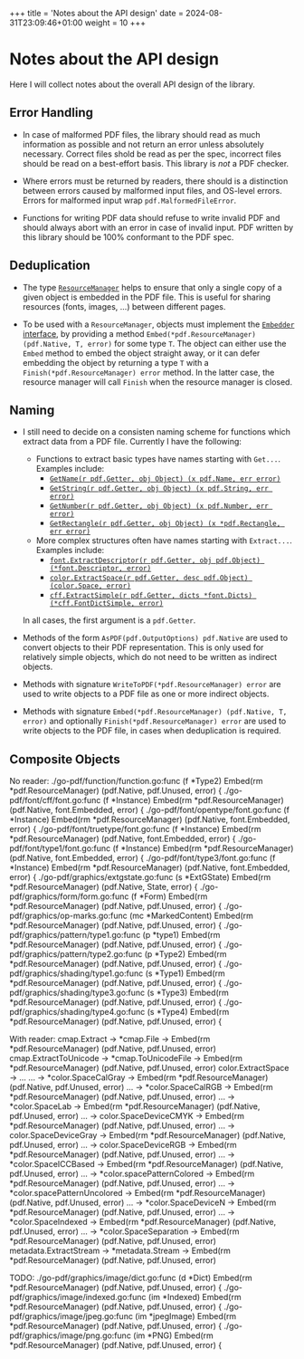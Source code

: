 +++
title = 'Notes about the API design'
date = 2024-08-31T23:09:46+01:00
weight = 10
+++

Notes about the API design
==========================

Here I will collect notes about the overall API design of the library.

Error Handling
--------------

- In case of malformed PDF files, the library should read as much information
  as possible and not return an error unless absolutely necessary.  Correct
  files shold be read as per the spec, incorrect files should be read on a
  best-effort basis.  This library is *not* a PDF checker.

- Where errors must be returned by readers, there should is a distinction
  between errors caused by malformed input files, and OS-level errors.
  Errors for malformed input wrap `pdf.MalformedFileError`.

- Functions for writing PDF data should refuse to write invalid PDF and
  should always abort with an error in case of invalid input.
  PDF written by this library should be 100% conformant to the
  PDF spec.


Deduplication
-------------

- The type
  [`ResourceManager`](https://pkg.go.dev/seehuhn.de/go/pdf@v0.5.1-0.20250106103048-1692b734110c#ResourceManager)
  helps to ensure that only a single copy of a given object is embedded in the
  PDF file.  This is useful for sharing resources (fonts, images, ...) between
  different pages.

- To be used with a `ResourceManager`, objects must implement the [`Embedder`
  interface](https://pkg.go.dev/seehuhn.de/go/pdf@v0.5.1-0.20250106103048-1692b734110c#Embedder),
  by providing a method `Embed(*pdf.ResourceManager) (pdf.Native, T, error)`
  for some type `T`.  The object can either use the `Embed` method to embed the
  object straight away, or it can defer embedding the object by returning a
  type `T` with a `Finish(*pdf.ResourceManager) error` method.  In the latter
  case, the resource manager will call `Finish` when the resource manager is
  closed.


Naming
------

- I still need to decide on a consisten naming scheme for functions which
  extract data from a PDF file.  Currently I have the following:
  - Functions to extract basic types have names starting with `Get...`.
    Examples include:
    - [`GetName(r pdf.Getter, obj Object) (x pdf.Name, err error)`](https://pkg.go.dev/seehuhn.de/go/pdf#GetName)
    - [`GetString(r pdf.Getter, obj Object) (x pdf.String, err error)`](https://pkg.go.dev/seehuhn.de/go/pdf#GetString)
    - [`GetNumber(r pdf.Getter, obj Object) (x pdf.Number, err error)`](https://pkg.go.dev/seehuhn.de/go/pdf#GetNumber)
    - [`GetRectangle(r pdf.Getter, obj Object) (x *pdf.Rectangle, err error)`](https://pkg.go.dev/seehuhn.de/go/pdf#GetRectangle)
  - More complex structures often have names starting with `Extract...`.
    Examples include:
    - [`font.ExtractDescriptor(r pdf.Getter, obj pdf.Object) (*font.Descriptor, error)`](https://pkg.go.dev/seehuhn.de/go/pdf@v0.5.1-0.20240906163623-d591f7fad2df/font#ExtractDescriptor)
    - [`color.ExtractSpace(r pdf.Getter, desc pdf.Object) (color.Space, error)`](https://pkg.go.dev/seehuhn.de/go/pdf@v0.5.1-0.20240906163623-d591f7fad2df/graphics/color#ExtractSpace)
    - [`cff.ExtractSimple(r pdf.Getter, dicts *font.Dicts) (*cff.FontDictSimple, error)`](https://pkg.go.dev/seehuhn.de/go/pdf/font/cff#ExtractSimple)

  In all cases, the first argument is a `pdf.Getter`.

- Methods of the form `AsPDF(pdf.OutputOptions) pdf.Native` are used to convert
  objects to their PDF representation.  This is only used for relatively simple
  objects, which do not need to be written as indirect objects.

- Methods with signature `WriteToPDF(*pdf.ResourceManager) error`
  are used to write objects to a PDF file as one or more indirect objects.

- Methods with signature `Embed(*pdf.ResourceManager) (pdf.Native, T, error)`
  and optionally `Finish(*pdf.ResourceManager) error` are used to write objects
  to the PDF file, in cases when deduplication is required.


Composite Objects
-----------------

No reader:
./go-pdf/function/function.go:func (f *Type2) Embed(rm *pdf.ResourceManager) (pdf.Native, pdf.Unused, error) {
./go-pdf/font/cff/font.go:func (f *Instance) Embed(rm *pdf.ResourceManager) (pdf.Native, font.Embedded, error) {
./go-pdf/font/opentype/font.go:func (f *Instance) Embed(rm *pdf.ResourceManager) (pdf.Native, font.Embedded, error) {
./go-pdf/font/truetype/font.go:func (f *Instance) Embed(rm *pdf.ResourceManager) (pdf.Native, font.Embedded, error) {
./go-pdf/font/type1/font.go:func (f *Instance) Embed(rm *pdf.ResourceManager) (pdf.Native, font.Embedded, error) {
./go-pdf/font/type3/font.go:func (f *Instance) Embed(rm *pdf.ResourceManager) (pdf.Native, font.Embedded, error) {
./go-pdf/graphics/extgstate.go:func (s *ExtGState) Embed(rm *pdf.ResourceManager) (pdf.Native, State, error) {
./go-pdf/graphics/form/form.go:func (f *Form) Embed(rm *pdf.ResourceManager) (pdf.Native, pdf.Unused, error) {
./go-pdf/graphics/op-marks.go:func (mc *MarkedContent) Embed(rm *pdf.ResourceManager) (pdf.Native, pdf.Unused, error) {
./go-pdf/graphics/pattern/type1.go:func (p *type1) Embed(rm *pdf.ResourceManager) (pdf.Native, pdf.Unused, error) {
./go-pdf/graphics/pattern/type2.go:func (p *Type2) Embed(rm *pdf.ResourceManager) (pdf.Native, pdf.Unused, error) {
./go-pdf/graphics/shading/type1.go:func (s *Type1) Embed(rm *pdf.ResourceManager) (pdf.Native, pdf.Unused, error) {
./go-pdf/graphics/shading/type3.go:func (s *Type3) Embed(rm *pdf.ResourceManager) (pdf.Native, pdf.Unused, error) {
./go-pdf/graphics/shading/type4.go:func (s *Type4) Embed(rm *pdf.ResourceManager) (pdf.Native, pdf.Unused, error) {

With reader:
cmap.Extract -> *cmap.File -> Embed(rm *pdf.ResourceManager) (pdf.Native, pdf.Unused, error)
cmap.ExtractToUnicode -> *cmap.ToUnicodeFile -> Embed(rm *pdf.ResourceManager) (pdf.Native, pdf.Unused, error)
color.ExtractSpace -> ...
  ... -> *color.SpaceCalGray -> Embed(rm *pdf.ResourceManager) (pdf.Native, pdf.Unused, error)
  ... -> *color.SpaceCalRGB -> Embed(rm *pdf.ResourceManager) (pdf.Native, pdf.Unused, error)
  ... -> *color.SpaceLab -> Embed(rm *pdf.ResourceManager) (pdf.Native, pdf.Unused, error)
  ... -> color.SpaceDeviceCMYK -> Embed(rm *pdf.ResourceManager) (pdf.Native, pdf.Unused, error)
  ... -> color.SpaceDeviceGray -> Embed(rm *pdf.ResourceManager) (pdf.Native, pdf.Unused, error)
  ... -> color.SpaceDeviceRGB -> Embed(rm *pdf.ResourceManager) (pdf.Native, pdf.Unused, error)
  ... -> *color.SpaceICCBased -> Embed(rm *pdf.ResourceManager) (pdf.Native, pdf.Unused, error)
  ... -> *color.spacePatternColored -> Embed(rm *pdf.ResourceManager) (pdf.Native, pdf.Unused, error)
  ... -> *color.spacePatternUncolored -> Embed(rm *pdf.ResourceManager) (pdf.Native, pdf.Unused, error)
  ... -> *color.SpaceDeviceN -> Embed(rm *pdf.ResourceManager) (pdf.Native, pdf.Unused, error)
  ... -> *color.SpaceIndexed -> Embed(rm *pdf.ResourceManager) (pdf.Native, pdf.Unused, error)
  ... -> *color.SpaceSeparation -> Embed(rm *pdf.ResourceManager) (pdf.Native, pdf.Unused, error)
metadata.ExtractStream -> *metadata.Stream -> Embed(rm *pdf.ResourceManager) (pdf.Native, pdf.Unused, error)

TODO:
./go-pdf/graphics/image/dict.go:func (d *Dict) Embed(rm *pdf.ResourceManager) (pdf.Native, pdf.Unused, error) {
./go-pdf/graphics/image/indexed.go:func (im *Indexed) Embed(rm *pdf.ResourceManager) (pdf.Native, pdf.Unused, error) {
./go-pdf/graphics/image/jpeg.go:func (im *jpegImage) Embed(rm *pdf.ResourceManager) (pdf.Native, pdf.Unused, error) {
./go-pdf/graphics/image/png.go:func (im *PNG) Embed(rm *pdf.ResourceManager) (pdf.Native, pdf.Unused, error) {
